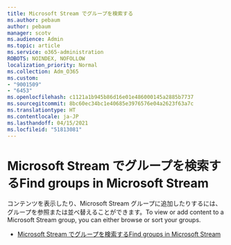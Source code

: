 ```yaml
---
title: Microsoft Stream でグループを検索する
ms.author: pebaum
author: pebaum
manager: scotv
ms.audience: Admin
ms.topic: article
ms.service: o365-administration
ROBOTS: NOINDEX, NOFOLLOW
localization_priority: Normal
ms.collection: Adm_O365
ms.custom:
- "9001509"
- "6453"
ms.openlocfilehash: c1121a1b945b86d16e01e486000145a2885b7737
ms.sourcegitcommit: 8bc60ec34bc1e40685e3976576e04a2623f63a7c
ms.translationtype: HT
ms.contentlocale: ja-JP
ms.lasthandoff: 04/15/2021
ms.locfileid: "51813081"
---
```

# <a name="find-groups-in-microsoft-stream"></a><span data-ttu-id="a4e2a-102">Microsoft Stream でグループを検索する</span><span class="sxs-lookup"><span data-stu-id="a4e2a-102">Find groups in Microsoft Stream</span></span>

<span data-ttu-id="a4e2a-103">コンテンツを表示したり、Microsoft Stream グループに追加したりするには、グループを参照または並べ替えることができます。</span><span class="sxs-lookup"><span data-stu-id="a4e2a-103">To view or add content to a Microsoft Stream group, you can either browse or sort your groups.</span></span>  

- [<span data-ttu-id="a4e2a-104">Microsoft Stream でグループを検索する</span><span class="sxs-lookup"><span data-stu-id="a4e2a-104">Find groups in Microsoft Stream</span></span>](https://docs.microsoft.com/stream/portal-browse-filter-groups)
